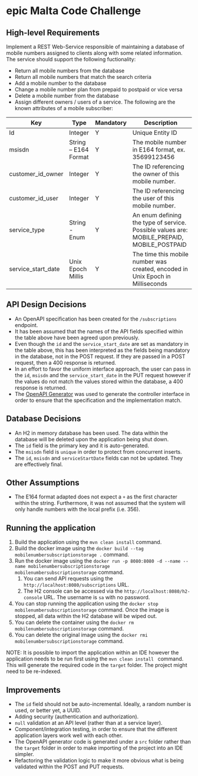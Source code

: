# epic Malta Code Challenge

## High-level Requirements

Implement a REST Web-Service responsible of maintaining a database of mobile numbers assigned to clients along with some related information. The service should support the following fuctionality:
- Return all mobile numbers from the database
- Return all mobile numbers that match the search criteria
- Add a mobile number to the database
- Change a mobile number plan from prepaid to postpaid or vice versa
- Delete a mobile number from the database
- Assign different owners / users of a service.
The following are the known attributes of a mobile subscriber:

| Key | Type | Mandatory | Description |
| --- | ---- | --------- | ----------- |
|Id | Integer | Y | Unique Entity ID |
| msisdn | String – E164 Format | Y | The mobile number in E164 format, ex. 35699123456 |
| customer_id_owner | Integer | Y | The ID referencing the owner of this mobile number. |
| customer_id_user | Integer | Y | The ID referencing the user of this mobile number. |
| service_type | String - Enum | Y | An enum defining the type of service. Possible values are: MOBILE_PREPAID, MOBILE_POSTPAID |
| service_start_date | Unix Epoch Millis | Y | The time this mobile number was created, encoded in Unix Epoch in Milliseconds |

## API Design Decisions

- An OpenAPI specification has been created for the `/subscriptions` endpoint. 
- It has been assumed that the names of the API fields specified within the table above have been agreed upon previously. 
- Even though the `id` and the `service_start_date` are set as mandatory in the table above, this has been interpreted as the fields being mandatory in the database, not in the POST request. If they are passed in a POST request, then a 400 response is returned.
- In an effort to favor the uniform interface approach, the user can pass in the `id`, `msisdn` and the `service_start_date` in the PUT request however if the values do not match the values stored within the database, a 400 response is returned.
- The [OpenAPI Generator](https://github.com/OpenAPITools/openapi-generator) was used to generate the controller interface in order to ensure that the specification and the implementation match. 

## Database Decisions
- An H2 in memory database has been used. The data within the database will be deleted upon the application being shut down.
- The `id` field is the primary key and it is auto-generated.
- The `msisdn` field is `unique` in order to protect from concurrent inserts.
- The `id`, `msisdn` and `serviceStartDate` fields can not be updated. They are effectively final.

## Other Assumptions
- The E164 format adapted does not expect a `+` as the first character within the string. Furthermore, it was not assumed that the system will only handle numbers with the local prefix (i.e. 356).


## Running the application
1. Build the application using the `mvn clean install` command.
1. Build the docker image using the `docker build --tag mobilenumbersubscriptionstorage .` command.
1. Run the docker image using the `docker run -p 8080:8080 -d --name --name mobilenumbersubscriptionstorage mobilenumbersubscriptionstorage` command.
    1. You can send API requests using the `http://localhost:8080/subscriptions` URL.
    1. The H2 console can be accessed via the `http://localhost:8080/h2-console` URL. The username is `sa` with no password.
1. You can stop running the application using the `docker stop mobilenumbersubscriptionstorage` command. Once the image is stopped, all data within the H2 database will be wiped out.
1. You can delete the container using the `docker rm mobilenumbersubscriptionstorage` command.
1. You can delete the original image using the `docker rmi mobilenumbersubscriptionstorage` command.

NOTE: It is possible to import the application within an IDE however the application needs to be run first using the `mvn clean install ` command. This will generate the required code in the `target` folder. The project might need to be re-indexed.

## Improvements
- The `id` field should not be auto-incremental. Ideally, a random number is used, or better yet, a UUID.
- Adding security (authentication and authorization).
- `null` validation at an API level (rather than at a service layer).
- Component/integration testing, in order to ensure that the different application layers work well with each other.
- The OpenAPI generator code is generated under a `src` folder rather than the `target` folder in order to make importing of the project into an IDE simpler.
- Refactoring the validation logic to make it more obvious what is being validated within the POST and PUT requests.
